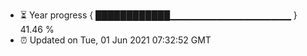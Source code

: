 - ⏳ Year progress { ████████████▁▁▁▁▁▁▁▁▁▁▁▁▁▁▁▁▁▁ } 41.46 %
- ⏰ Updated on Tue, 01 Jun 2021 07:32:52 GMT


